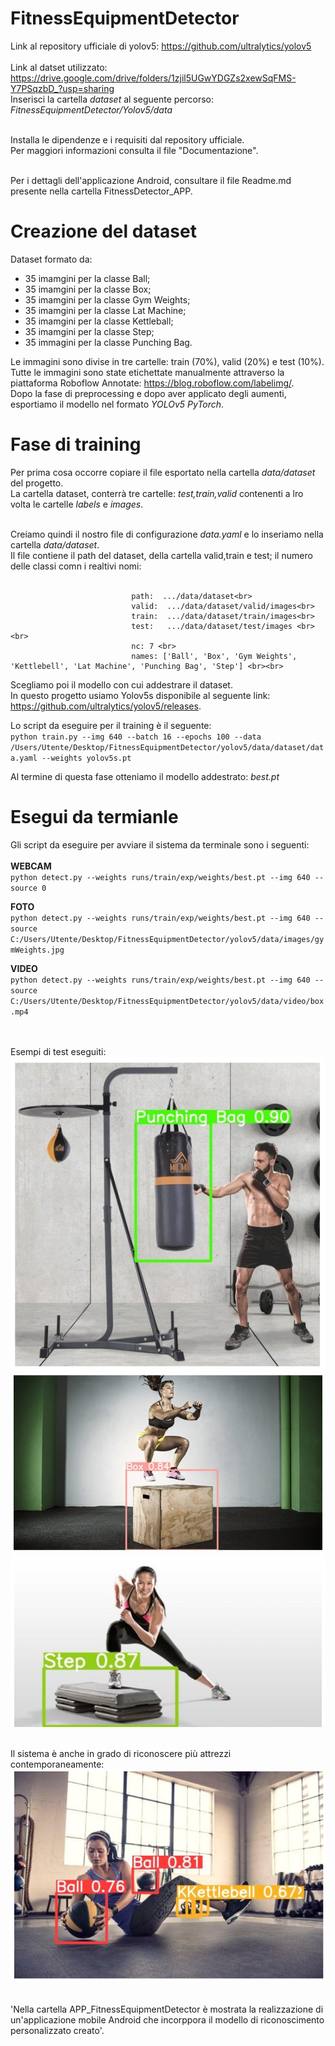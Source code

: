 # FitnessEquipmentDetector

Link al repository ufficiale di yolov5: https://github.com/ultralytics/yolov5 <br><br>
Link al datset utilizzato: https://drive.google.com/drive/folders/1zjil5UGwYDGZs2xewSqFMS-Y7PSqzbD_?usp=sharing <br>
Inserisci la cartella *dataset* al seguente percorso: *FitnessEquipmentDetector/Yolov5/data*
<br><br>

Installa le dipendenze e i requisiti dal repository ufficiale.<br>
Per maggiori informazioni consulta il file "Documentazione".<br><br>

Per i dettagli dell'applicazione Android, consultare il file Readme.md presente nella cartella FitnessDetector_APP.

# Creazione del dataset

Dataset formato da:
- 35 imamgini per la classe Ball;
- 35 imamgini per la classe Box;
- 35 imamgini per la classe Gym Weights;
- 35 imamgini per la classe Lat Machine;
- 35 imamgini per la classe Kettleball;
- 35 imamgini per la classe Step;
- 35 immagini per la classe Punching Bag.

Le immagini sono divise in tre cartelle: train (70%), valid (20%) e test (10%). <br>
Tutte le immagini sono state etichettate manualmente attraverso la piattaforma Roboflow Annotate: https://blog.roboflow.com/labelimg/. <br>
Dopo la fase di preprocessing e dopo aver applicato degli aumenti, esportiamo il modello nel formato *YOLOv5 PyTorch*.

# Fase di training

Per prima cosa occorre copiare il file esportato nella cartella *data/dataset* del progetto. <br>
La cartella dataset, conterrà tre cartelle: *test,train,valid* contenenti a lro volta le cartelle *labels* e *images*. <br><br>

Creiamo quindi il nostro file di configurazione *data.yaml* e lo inseriamo nella cartella *data/dataset*.<br>
Il file contiene il path del dataset, della cartella valid,train e test; il numero delle classi comn i realtivi nomi: <br><br>
```
                           path:  .../data/dataset<br>
                           valid:  .../data/dataset/valid/images<br>
                           train:  .../data/dataset/train/images<br>
                           test:   .../data/dataset/test/images <br> <br>
                           nc: 7 <br> 
                           names: ['Ball', 'Box', 'Gym Weights', 'Kettlebell', 'Lat Machine', 'Punching Bag', 'Step'] <br><br>
```

Scegliamo poi il modello con cui addestrare il dataset. <br>
In questo progetto usiamo Yolov5s disponibile al seguente link: https://github.com/ultralytics/yolov5/releases.

Lo script da eseguire per il training è il seguente: <br>
`python train.py --img 640 --batch 16 --epochs 100 --data /Users/Utente/Desktop/FitnessEquipmentDetector/yolov5/data/dataset/data.yaml --weights yolov5s.pt`<br>

Al termine di questa fase otteniamo  il modello addestrato: *best.pt* <br>

# Esegui da termianle 

Gli script da eseguire per avviare il sistema da terminale sono i seguenti: <br><br>
**WEBCAM**<br>
`python detect.py --weights runs/train/exp/weights/best.pt --img 640 --source 0` <br>

**FOTO**<br>
`python detect.py --weights runs/train/exp/weights/best.pt --img 640 --source C:/Users/Utente/Desktop/FitnessEquipmentDetector/yolov5/data/images/gymWeights.jpg `<br>

**VIDEO**<br>
`python detect.py --weights runs/train/exp/weights/best.pt --img 640 --source C:/Users/Utente/Desktop/FitnessEquipmentDetector/yolov5/data/video/box.mp4` <br>
<br>
<br>

<p>Esempi di test eseguiti: <br>
<img src="images/2.PNG"> <br>
<img src="images/3.PNG"> <br>
<img src="images/4.PNG"> <br>

<br>
<p> Il sistema è anche in grado di riconoscere più attrezzi contemporaneamente: <br>
<img src="images/5.PNG"> <br>

<br>
<br>
'Nella cartella APP_FitnessEquipmentDetector è mostrata la realizzazione di un'applicazione mobile Android che incorppora il modello di riconoscimento personalizzato creato'.


          
